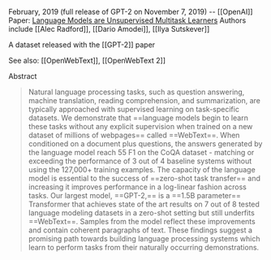 February, 2019 (full release of GPT-2 on November 7, 2019) -- [[OpenAI]]
Paper: [Language Models are Unsupervised Multitask Learners](https://d4mucfpksywv.cloudfront.net/better-language-models/language_models_are_unsupervised_multitask_learners.pdf)
Authors include [[Alec Radford]], [[Dario Amodei]], [[Ilya Sutskever]]

A dataset released with the [[GPT-2]] paper

See also: [[OpenWebText]], [[OpenWebText 2]]

Abstract
> Natural language processing tasks, such as question answering, machine translation, reading comprehension, and summarization, are typically approached with supervised learning on task-specific datasets. We demonstrate that ==language models begin to learn these tasks without any explicit supervision when trained on a new dataset of millions of webpages== called ==WebText==. When conditioned on a document plus questions, the answers generated by the language model reach 55 F1 on the CoQA dataset - matching or exceeding the performance of 3 out of 4 baseline systems without using the 127,000+ training examples.
> The capacity of the language model is essential to the success of ==zero-shot task transfer== and increasing it improves performance in a log-linear fashion across tasks. Our largest model, ==GPT-2,== is a ==1.5B parameter== Transformer that achieves state of the art results on 7 out of 8 tested language modeling datasets in a zero-shot setting but still underfits ==WebText==. Samples from the model reflect these improvements and contain coherent paragraphs of text. These findings suggest a promising path towards building language processing systems which learn to perform tasks from their naturally occurring demonstrations.